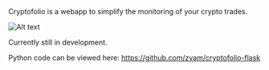 Cryptofolio is a webapp to simplify the monitoring of your crypto trades.

![Alt text](https://imgur.com/a/BgO1B "Optional title")

Currently still in development.

Python code can be viewed here: https://github.com/zyam/cryptofolio-flask
